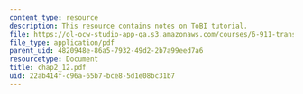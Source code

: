 ```yaml
---
content_type: resource
description: This resource contains notes on ToBI tutorial.
file: https://ol-ocw-studio-app-qa.s3.amazonaws.com/courses/6-911-transcribing-prosodic-structure-of-spoken-utterances-with-tobi-january-iap-2006/22ab414fc96a65b7bce85d1e08bc31b7_chap2_12.pdf
file_type: application/pdf
parent_uid: 4820948e-86a5-7932-49d2-2b7a99eed7a6
resourcetype: Document
title: chap2_12.pdf
uid: 22ab414f-c96a-65b7-bce8-5d1e08bc31b7
---
```


